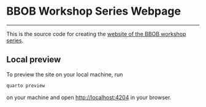 # BBOB Workshop Series Webpage  #
---
This is the source code for creating the [website of the BBOB workshop series](https://numbbo.github.io/workshops/).

## Local preview

To preview the site on your local machine, run

```sh
quarto preview
```

on your machine and open [http://localhost:4204](http://localhost:4204) in your browser.